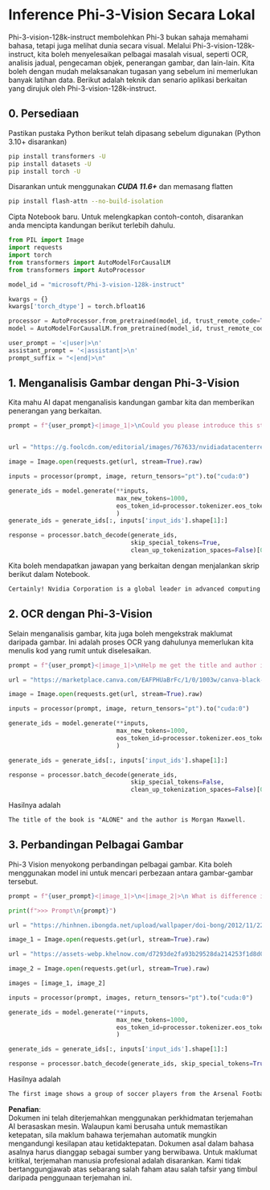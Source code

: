 # **Inference Phi-3-Vision Secara Lokal**

Phi-3-vision-128k-instruct membolehkan Phi-3 bukan sahaja memahami bahasa, tetapi juga melihat dunia secara visual. Melalui Phi-3-vision-128k-instruct, kita boleh menyelesaikan pelbagai masalah visual, seperti OCR, analisis jadual, pengecaman objek, penerangan gambar, dan lain-lain. Kita boleh dengan mudah melaksanakan tugasan yang sebelum ini memerlukan banyak latihan data. Berikut adalah teknik dan senario aplikasi berkaitan yang dirujuk oleh Phi-3-vision-128k-instruct.

## **0. Persediaan**

Pastikan pustaka Python berikut telah dipasang sebelum digunakan (Python 3.10+ disarankan)

```bash
pip install transformers -U
pip install datasets -U
pip install torch -U
```

Disarankan untuk menggunakan ***CUDA 11.6+*** dan memasang flatten

```bash
pip install flash-attn --no-build-isolation
```

Cipta Notebook baru. Untuk melengkapkan contoh-contoh, disarankan anda mencipta kandungan berikut terlebih dahulu.

```python
from PIL import Image
import requests
import torch
from transformers import AutoModelForCausalLM
from transformers import AutoProcessor

model_id = "microsoft/Phi-3-vision-128k-instruct"

kwargs = {}
kwargs['torch_dtype'] = torch.bfloat16

processor = AutoProcessor.from_pretrained(model_id, trust_remote_code=True)
model = AutoModelForCausalLM.from_pretrained(model_id, trust_remote_code=True, torch_dtype="auto").cuda()

user_prompt = '<|user|>\n'
assistant_prompt = '<|assistant|>\n'
prompt_suffix = "<|end|>\n"
```

## **1. Menganalisis Gambar dengan Phi-3-Vision**

Kita mahu AI dapat menganalisis kandungan gambar kita dan memberikan penerangan yang berkaitan.

```python
prompt = f"{user_prompt}<|image_1|>\nCould you please introduce this stock to me?{prompt_suffix}{assistant_prompt}"


url = "https://g.foolcdn.com/editorial/images/767633/nvidiadatacenterrevenuefy2017tofy2024.png"

image = Image.open(requests.get(url, stream=True).raw)

inputs = processor(prompt, image, return_tensors="pt").to("cuda:0")

generate_ids = model.generate(**inputs, 
                              max_new_tokens=1000,
                              eos_token_id=processor.tokenizer.eos_token_id,
                              )
generate_ids = generate_ids[:, inputs['input_ids'].shape[1]:]

response = processor.batch_decode(generate_ids, 
                                  skip_special_tokens=True, 
                                  clean_up_tokenization_spaces=False)[0]
```

Kita boleh mendapatkan jawapan yang berkaitan dengan menjalankan skrip berikut dalam Notebook.

```txt
Certainly! Nvidia Corporation is a global leader in advanced computing and artificial intelligence (AI). The company designs and develops graphics processing units (GPUs), which are specialized hardware accelerators used to process and render images and video. Nvidia's GPUs are widely used in professional visualization, data centers, and gaming. The company also provides software and services to enhance the capabilities of its GPUs. Nvidia's innovative technologies have applications in various industries, including automotive, healthcare, and entertainment. The company's stock is publicly traded and can be found on major stock exchanges.
```

## **2. OCR dengan Phi-3-Vision**

Selain menganalisis gambar, kita juga boleh mengekstrak maklumat daripada gambar. Ini adalah proses OCR yang dahulunya memerlukan kita menulis kod yang rumit untuk diselesaikan.

```python
prompt = f"{user_prompt}<|image_1|>\nHelp me get the title and author information of this book?{prompt_suffix}{assistant_prompt}"

url = "https://marketplace.canva.com/EAFPHUaBrFc/1/0/1003w/canva-black-and-white-modern-alone-story-book-cover-QHBKwQnsgzs.jpg"

image = Image.open(requests.get(url, stream=True).raw)

inputs = processor(prompt, image, return_tensors="pt").to("cuda:0")

generate_ids = model.generate(**inputs, 
                              max_new_tokens=1000,
                              eos_token_id=processor.tokenizer.eos_token_id,
                              )

generate_ids = generate_ids[:, inputs['input_ids'].shape[1]:]

response = processor.batch_decode(generate_ids, 
                                  skip_special_tokens=False, 
                                  clean_up_tokenization_spaces=False)[0]

```

Hasilnya adalah

```txt
The title of the book is "ALONE" and the author is Morgan Maxwell.
```

## **3. Perbandingan Pelbagai Gambar**

Phi-3 Vision menyokong perbandingan pelbagai gambar. Kita boleh menggunakan model ini untuk mencari perbezaan antara gambar-gambar tersebut.

```python
prompt = f"{user_prompt}<|image_1|>\n<|image_2|>\n What is difference in this two images?{prompt_suffix}{assistant_prompt}"

print(f">>> Prompt\n{prompt}")

url = "https://hinhnen.ibongda.net/upload/wallpaper/doi-bong/2012/11/22/arsenal-wallpaper-free.jpg"

image_1 = Image.open(requests.get(url, stream=True).raw)

url = "https://assets-webp.khelnow.com/d7293de2fa93b29528da214253f1d8d0/news/uploads/2021/07/Arsenal-1024x576.jpg.webp"

image_2 = Image.open(requests.get(url, stream=True).raw)

images = [image_1, image_2]

inputs = processor(prompt, images, return_tensors="pt").to("cuda:0")

generate_ids = model.generate(**inputs, 
                              max_new_tokens=1000,
                              eos_token_id=processor.tokenizer.eos_token_id,
                              )

generate_ids = generate_ids[:, inputs['input_ids'].shape[1]:]

response = processor.batch_decode(generate_ids, skip_special_tokens=True, clean_up_tokenization_spaces=False)[0]
```

Hasilnya adalah

```txt
The first image shows a group of soccer players from the Arsenal Football Club posing for a team photo with their trophies, while the second image shows a group of soccer players from the Arsenal Football Club celebrating a victory with a large crowd of fans in the background. The difference between the two images is the context in which the photos were taken, with the first image focusing on the team and their trophies, and the second image capturing a moment of celebration and victory.
```

**Penafian**:  
Dokumen ini telah diterjemahkan menggunakan perkhidmatan terjemahan AI berasaskan mesin. Walaupun kami berusaha untuk memastikan ketepatan, sila maklum bahawa terjemahan automatik mungkin mengandungi kesilapan atau ketidaktepatan. Dokumen asal dalam bahasa asalnya harus dianggap sebagai sumber yang berwibawa. Untuk maklumat kritikal, terjemahan manusia profesional adalah disarankan. Kami tidak bertanggungjawab atas sebarang salah faham atau salah tafsir yang timbul daripada penggunaan terjemahan ini.